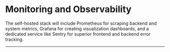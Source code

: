 # **Monitoring and Observability**

The self-hosted stack will include Prometheus for scraping backend and system metrics, Grafana for creating visualization dashboards, and a dedicated service like Sentry for superior frontend and backend error tracking.

---
